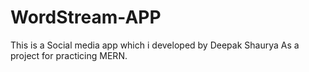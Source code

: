 # WordStream-APP
This is a Social media app which i developed by Deepak Shaurya As a project for practicing MERN. 
